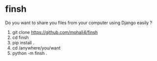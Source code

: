 # finsh
Do you want to share you files from your computer using Django easily ?

1) git clone https://github.com/mohali4/finsh
2) cd finsh
3) pip install .
4) cd /anywhere/you/want
5) python -m finsh .
